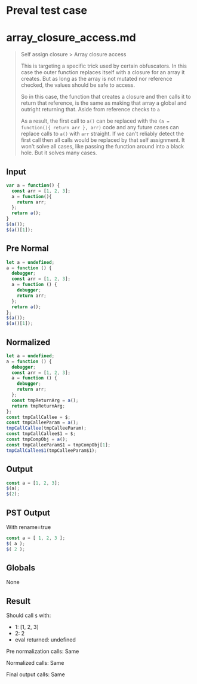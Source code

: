 # Preval test case

# array_closure_access.md

> Self assign closure > Array closure access
>
> This is targeting a specific trick used by certain obfuscators.
> In this case the outer function replaces itself with a closure for an array it creates.
> But as long as the array is not mutated nor reference checked, the values should be safe to access.
> 
> So in this case, the function that creates a closure and then calls it to return that reference, is
> the same as making that array a global and outright returning that. Aside from reference checks to `a`
> 
> As a result, the first call to `a()` can be replaced with the `(a = function(){ return arr }, arr)` code
> and any future cases can replace calls to `a()` with `arr` straight.
> If we can't reliably detect the first call then all calls would be replaced by that self assignment.
> It won't solve all cases, like passing the function around into a black hole. But it solves many cases.

## Input

`````js filename=intro
var a = function() {
  const arr = [1, 2, 3];
  a = function(){
    return arr;
  };
  return a();
}
$(a());
$(a()[1]);
`````

## Pre Normal


`````js filename=intro
let a = undefined;
a = function () {
  debugger;
  const arr = [1, 2, 3];
  a = function () {
    debugger;
    return arr;
  };
  return a();
};
$(a());
$(a()[1]);
`````

## Normalized


`````js filename=intro
let a = undefined;
a = function () {
  debugger;
  const arr = [1, 2, 3];
  a = function () {
    debugger;
    return arr;
  };
  const tmpReturnArg = a();
  return tmpReturnArg;
};
const tmpCallCallee = $;
const tmpCalleeParam = a();
tmpCallCallee(tmpCalleeParam);
const tmpCallCallee$1 = $;
const tmpCompObj = a();
const tmpCalleeParam$1 = tmpCompObj[1];
tmpCallCallee$1(tmpCalleeParam$1);
`````

## Output


`````js filename=intro
const a = [1, 2, 3];
$(a);
$(2);
`````

## PST Output

With rename=true

`````js filename=intro
const a = [ 1, 2, 3 ];
$( a );
$( 2 );
`````

## Globals

None

## Result

Should call `$` with:
 - 1: [1, 2, 3]
 - 2: 2
 - eval returned: undefined

Pre normalization calls: Same

Normalized calls: Same

Final output calls: Same
